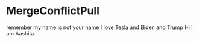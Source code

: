 # MergeConflictPull

remember my name is not your name
I love Tesla and Biden and Trump
Hi I am Aashita.
